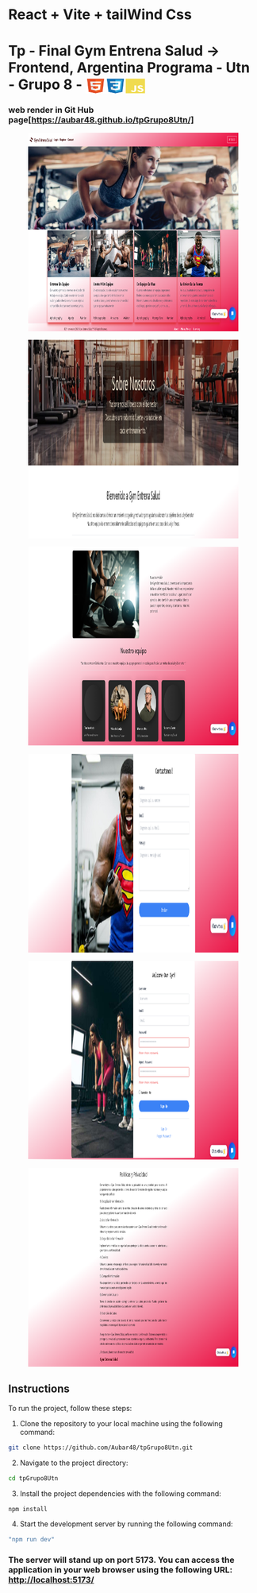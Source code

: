 # React + Vite + tailWind Css 

# Tp - Final Gym Entrena Salud -> Frontend, Argentina Programa - Utn - Grupo 8 - <img align="center" alt="HTML" height="30" width="40" src="https://raw.githubusercontent.com/devicons/devicon/master/icons/html5/html5-original.svg"><img align="center" alt="CSS" height="30" width="40" src="https://raw.githubusercontent.com/devicons/devicon/master/icons/css3/css3-original.svg"><img align="center" alt="JS" height="30" width="40" src="https://raw.githubusercontent.com/devicons/devicon/master/icons/javascript/javascript-plain.svg"> 

### web render in Git Hub page[https://aubar48.github.io/tpGrupo8Utn/]

<figure><img src="./mock/gym1.png" alt="logo" style="height: 400px;"></figure>
<figure><img src="./mock/gym2.png" alt="logo" style="height: 400px;"></figure>
<figure><img src="./mock/gym3.png" alt="logo" style="height: 400px;"></figure>
<figure><img src="./mock/gym4.png" alt="logo" style="height: 400px;"></figure>
<figure><img src="./mock/gym5.png" alt="logo" style="height: 400px;"></figure>
<figure><img src="./mock/gym6.png" alt="logo" style="height: 400px;"></figure>

## Instructions

To run the project, follow these steps:

1. Clone the repository to your local machine using the following command:

```bash
git clone https://github.com/Aubar48/tpGrupo8Utn.git
```

2. Navigate to the project directory:

```bash
cd tpGrupo8Utn
```

3. Install the project dependencies with the following command:

```bash
npm install
```

4. Start the development server by running the following command:

```bash
"npm run dev"
```

### The server will stand up on port 5173. You can access the application in your web browser using the following URL: [http://localhost:5173/](http://localhost:5173/)
